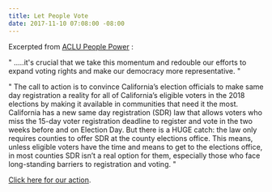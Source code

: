 ```yaml
---
title: Let People Vote
date: 2017-11-10 07:08:00 -08:00
---
```


Excerpted from [ACLU People Power](https://www.aclu.org/blog-feed/people-power) :

"  .....it's crucial that we take this momentum and redouble our efforts to expand voting rights and make our democracy more representative.  "

"  The call to action is to convince California’s election officials to make same day registration a reality for all of California’s eligible voters in the 2018 elections by making it available in communities that need it the most. California has a new same day registration (SDR) law that allows voters who miss the 15-day voter registration deadline to register and vote in the two weeks before and on Election Day. But there is a HUGE catch: the law only requires counties to offer SDR at the county elections office. This means, unless eligible voters have the time and means to get to the elections office, in most counties SDR isn’t a real option for them, especially those who face long-standing barriers to registration and voting.  "

[Click here for our action](https://vote.peoplepower.org/cms/thanks/join_lpv_homepage?state=CA.).

